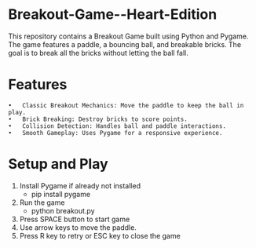 # Breakout-Game--Heart-Edition
This repository contains a Breakout Game built using Python and Pygame. The game features a paddle, a bouncing ball, and breakable bricks. The goal is to break all the bricks without letting the ball fall.

# Features

	•	Classic Breakout Mechanics: Move the paddle to keep the ball in play.
	•	Brick Breaking: Destroy bricks to score points.
	•	Collision Detection: Handles ball and paddle interactions.
	•	Smooth Gameplay: Uses Pygame for a responsive experience.

# Setup and Play

1. Install Pygame if already not installed
   - pip install pygame
2. Run the game
   - python breakout.py
3. Press SPACE button to start game
4. Use arrow keys to move the paddle.
5. Press R key to retry or ESC key to close the game 
